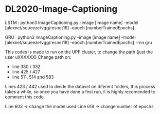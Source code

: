# DL2020-Image-Captioning
LSTM : python3 ImageCaptioning.py -image [image name] -model [alexnet/squeeze/vgg/resnet18] -epoch [numberTrainedEpochs]

GRU  : python3 ImageCaptioning.py -image [image name] -model [alexnet/squeeze/vgg/resnet18] -epoch [numberTrainedEpochs] -rnn gru

This codes is made to run on the UPF cluster, to change the path (just the user uXXXXXX)
Change path on: 
 - line 330 / 332
 - line 425 / 427
 - line 511, 514 and 583 

Lines 423 / 442 used to divide the dataset on diferent folders, this process takes a while, so once you have done a first
run, it is highly recomended to comment this code. 

Line 603 -> change the model used
Line 618 -> change number of epochs
